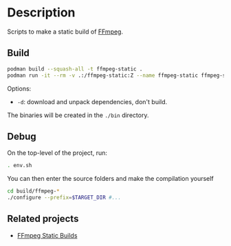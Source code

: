 # Description

Scripts to make a static build of [FFmpeg](https://www.ffmpeg.org).

## Build

```bash
podman build --squash-all -t ffmpeg-static .
podman run -it --rm -v .:/ffmpeg-static:Z --name ffmpeg-static ffmpeg-static [-d]
```

Options:
* `-d`: download and unpack dependencies, don't build.

The binaries will be created in the `./bin` directory.

## Debug

On the top-level of the project, run:

```bash
. env.sh
```

You can then enter the source folders and make the compilation yourself

```bash
cd build/ffmpeg-*
./configure --prefix=$TARGET_DIR #...
```

## Related projects

* [FFmpeg Static Builds](http://johnvansickle.com/ffmpeg/)
